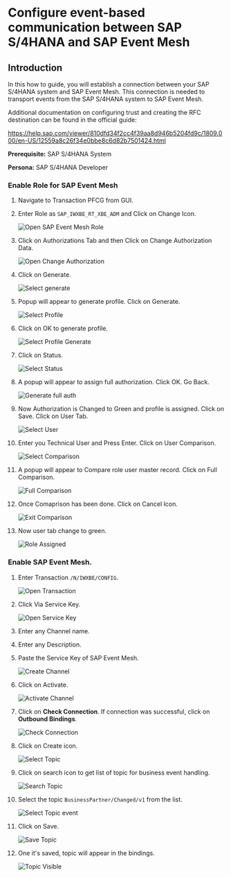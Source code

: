 # Configure event-based communication between SAP S/4HANA and SAP Event Mesh

## Introduction

In this how to guide, you will establish a connection between your SAP S/4HANA system and SAP Event Mesh. This connection is needed to transport events from the SAP S/4HANA system to SAP Event Mesh. 

Additional documentation on configuring trust and creating the RFC destination can be found  in the official guide:
 
https://help.sap.com/viewer/810dfd34f2cc4f39aa8d946b5204fd9c/1809.000/en-US/12559a8c26f34e0bbe8c6d82b7501424.html

**Prerequisite:** SAP S/4HANA System

**Persona:** SAP S/4HANA Developer

### Enable Role for SAP Event Mesh

1. Navigate to Transaction PFCG from GUI.

2. Enter Role as `SAP_IWXBE_RT_XBE_ADM` and Click on Change Icon.

    ![Open SAP Event Mesh Role](markdown/images/eventing/s4h2020/s4h2020_rolename.png)

3. Click on Authorizations Tab and then Click on Change Authorization Data.   

    ![Open Change Authorization](markdown/images/eventing/s4h2020/s4h2020_roleauth.png)

4. Click on Generate.

    ![Select generate](markdown/images/eventing/s4h2020/s4h2020_rolegenerate.png)

5. Popup will appear to generate profile. Click on Generate.

    ![Select Profile](markdown/images/eventing/s4h2020/s4h2020_generatepop.png)

6. Click on OK to generate profile.

    ![Select Profile Generate](markdown/images/eventing/s4h2020/s4h2020_profile.png)

7. Click on Status.

    ![Select Status](markdown/images/eventing/s4h2020/s4h2020_status.png)   

8. A popup will appear to assign full authorization. Click OK. Go Back.

    ![Generate full auth](markdown/images/eventing/s4h2020/s4h2020_statusfull.png)     

9.  Now Authorization is Changed to Green and profile is assigned. Click on Save. Click on User Tab.

    ![Select User](markdown/images/eventing/s4h2020/s4h2020_authcomp.png)    

10. Enter you Technical User and Press Enter. Click on  User Comparison.

    ![Select Comparison](markdown/images/eventing/s4h2020/s4h2020_user.png)   

11. A popup will appear to Compare role user master record. Click on  Full Comparison.

    ![Full Comparison](markdown/images/eventing/s4h2020/s4h2020_usercomp.png)  

12. Once Comaprison has been done. Click on Cancel Icon.

    ![Exit Comparison](markdown/images/eventing/s4h2020/s4h2020_userfull.png)   

13. Now user tab change to green.

    ![Role Assigned](markdown/images/eventing/s4h2020/s4h2020_userdone.png)

### Enable SAP Event Mesh.

1. Enter Transaction `/N/IWXBE/CONFIG`.

    ![Open Transaction](markdown/images/eventing/s4h2020/s4h2020_emstcode.png)

2. Click Via Service Key.

    ![Open Service Key](markdown/images/eventing/s4h2020/s4h2020_emsviakey.png)    

3. Enter any Channel name.
4. Enter any Description.
5. Paste the Service Key of SAP Event Mesh.

    ![Create Channel](markdown/images/eventing/s4h2020/s4h2020_emschannel.png)  

6. Click on Activate.

    ![Activate Channel](markdown/images/eventing/s4h2020/s4h2020_emsactivate.png)  

7. Click on **Check Connection**. If connection was successful, click on **Outbound Bindings**.

    ![Check Connection](markdown/images/eventing/s4h2020/s4h2020_emsconnection.png) 

8. Click on Create icon.

    ![Select Topic](markdown/images/eventing/s4h2020/s4h2020_emstopic.png)  

9. Click on search icon to get list of topic for business event handling.

    ![Search Topic](markdown/images/eventing/s4h2020/s4h2020_emstopicf4.png)  

10. Select the topic `BusinessPartner/Changed/v1` from the list.

    ![Select Topic event](markdown/images/eventing/s4h2020/s4h2020_emsbo.png)  

11. Click on Save.

    ![Save Topic](markdown/images/eventing/s4h2020/s4h2020_emsbotopic.png) 

12. One it's saved, topic will appear in the bindings.

    ![Topic Visible](markdown/images/eventing/s4h2020/s4h2020_emscomp.png)                              







